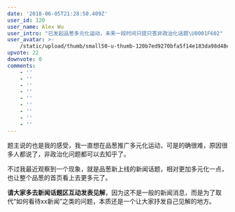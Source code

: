 ```yaml
---
date: '2018-06-05T21:28:50.409Z'
user_id: 120
user_name: Alex Wu
user_intro: "已发起品葱多元化运动，未来一段时间只提只答非政治化话题\U0001F602"
user_avatar: >-
    /static/upload/thumb/small50-u-thumb-120b7ed9270bfa5f14e183da98d48ee79ddc81ab986.png
upvote: 22
downvote: 0
comments:
    - ''
    - ''
    - ''
    - ''
    - ''
    - ''
    - ''
    - ''
    - ''
---
```


题主说的也是我的感受，我一直想在品葱推广多元化运动，可是的确很难，原因很多人都说了，非政治化问题都可以去知乎了。

不过我最近观察到一个现象，就是品葱新上线的新闻话题，相对更加多元化一点，也让整个品葱的首页看上去更多元了。

**请大家多去新闻话题区互动发表见解**，因为这不是一般的新闻消息，而是为了取代“如何看待xx新闻”之类的问题，本质还是一个让大家抒发自己见解的地方。

